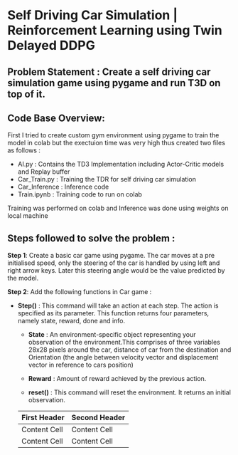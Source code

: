 # Self Driving Car Simulation | Reinforcement Learning using Twin Delayed DDPG

## Problem Statement : Create a self driving car simulation game using pygame and run T3D on top of it.

## Code Base Overview:


First I tried to create custom gym environment using pygame to train the model in colab but the exectuion time was very high thus created two files as follows :

* AI.py : Contains the TD3 Implementation including Actor-Critic models and Replay buffer
* Car_Train.py : Training the TDR for self driving car simulation
* Car_Inference : Inference code
* Train.ipynb : Training code to run on colab

Training was performed on colab and Inference was done using weights on local machine

## Steps followed to solve the problem :

__Step 1__: Create a basic car game using pygame. The car moves at a pre initialised speed, only the steering of the car is handled by using left and right arrow keys. Later this steering angle would be the value predicted by the model.

__Step 2__: Add the following functions in Car game :

* __Step()__ : This command will take an action at each step. The action is specified as its parameter. This function returns four parameters, namely state, reward, done and info.

  * __State__ : An environment-specific object representing your observation of the environment.This comprises of three variables 28x28 pixels around the car, distance of car from the destination and Orientation (the angle between velocity vector and displacement vector in reference to cars position) 
  
  * __Reward__ : Amount of reward achieved by the previous action.

  * __reset()__ : This command will reset the environment. It returns an initial observation.
  
  First Header  | Second Header
  ------------- | -------------
  Content Cell  | Content Cell
  Content Cell  | Content Cell


